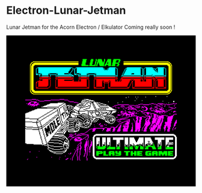 # Electron-Lunar-Jetman

Lunar Jetman for the Acorn Electron / Elkulator
Coming really soon !

![Electron Lunar Jetman Title Screen](https://github.com/Snuggsy187/Electron-Lunar-Jetman/blob/main/png/ElkJetman1.png)

